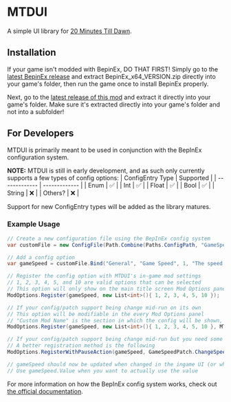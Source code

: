 # MTDUI
A simple UI library for [20 Minutes Till Dawn](https://store.steampowered.com/app/1966900/20_Minutes_Till_Dawn/).

## Installation
If your game isn't modded with BepinEx, DO THAT FIRST! Simply go to the [latest BepinEx release](https://github.com/BepInEx/BepInEx/releases) and extract BepinEx_x64_VERSION.zip directly into your game's folder, then run the game once to install BepinEx properly.

Next, go to the [latest release of this mod](https://github.com/legoandmars/MTDUI/releases/latest) and extract it directly into your game's folder. Make sure it's extracted directly into your game's folder and not into a subfolder!


## For Developers
MTDUI is primarily meant to be used in conjunction with the BepInEx configuration system.

**NOTE:** MTDUI is still in early development, and as such only currently supports a few types of config options:
| ConfigEntry Type  | Supported |
| ------------- | ------------- |
| Enum  | ✅  |
| Int  | ✅  |
| Float  | ✅ |
| Bool  | ✅  |
| String  | ❌  |
| Others?  | ❌  |

Support for new ConfigEntry types will be added as the library matures.

### Example Usage

```cs
// Create a new configuration file using the BepInEx config system
var customFile = new ConfigFile(Path.Combine(Paths.ConfigPath, "GameSpeed.cfg"), true);

// Add a config option
var gameSpeed = customFile.Bind("General", "Game Speed", 1, "The speed at which the game runs.");

// Register the config option with MTDUI's in-game mod settings
// 1, 2, 3, 4, 5, and 10 are valid options that can be selected
// This option will only show on the main title screen Mod Options panel
ModOptions.Register(gameSpeed, new List<int>(){ 1, 2, 3, 4, 5, 10 });

// If your config/patch support being change mid-run on its own
// This option will be modifiable in the every Mod Options panel
// "Custom Mod Name" is the section in which the config will be shown, if not specified, the assemblyname is used
ModOptions.Register(gameSpeed, new List<int>(){ 1, 2, 3, 4, 5, 10 }, MTDUI.ConfigEntryLocationType.Everywhere, "Custom Mod Name");

// If your config/patch support being change mid-run but you need some method to exectute upon change
// A better registration method is the following
ModOptions.RegisterWithPauseAction(gameSpeed, GameSpeedPatch.ChangeSpeed, new List<int>(){ 1, 2, 3, 4, 5, 10 });

// gameSpeed should now be updated when changed in the ingame UI (or when the cfg file is manually modified)
// Use gameSpeed.Value when you want to actually use the value
```

For more information on how the BepInEx config system works, check out [the official documentation](https://docs.bepinex.dev/articles/dev_guide/plugin_tutorial/4_configuration.html).